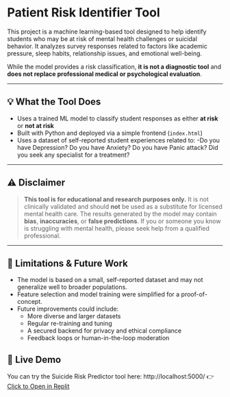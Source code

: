 # Patient Risk Identifier Tool

This project is a machine learning-based tool designed to help identify students who may be at risk of mental health challenges or suicidal behavior. It analyzes survey responses related to factors like academic pressure, sleep habits, relationship issues, and emotional well-being.

While the model provides a risk classification, **it is not a diagnostic tool** and **does not replace professional medical or psychological evaluation**.

---

## 💡 What the Tool Does

- Uses a trained ML model to classify student responses as either **at risk** or **not at risk**
- Built with Python and deployed via a simple frontend (`index.html`)
- Uses a dataset of self-reported student experiences related to:
  -Do you have Depression?	Do you have Anxiety?	Do you have Panic attack?	Did you seek any specialist for a treatment?
  

---

## ⚠️ Disclaimer

> **This tool is for educational and research purposes only.**
> It is not clinically validated and should **not** be used as a substitute for licensed mental health care.
> The results generated by the model may contain **bias**, **inaccuracies**, or **false predictions**.
> If you or someone you know is struggling with mental health, please seek help from a qualified professional.

---

## 🔧 Limitations & Future Work

- The model is based on a small, self-reported dataset and may not generalize well to broader populations.
- Feature selection and model training were simplified for a proof-of-concept.
- Future improvements could include:
  - More diverse and larger datasets
  - Regular re-training and tuning
  - A secured backend for privacy and ethical compliance
  - Feedback loops or human-in-the-loop moderation

## 🔗 Live Demo

You can try the Suicide Risk Predictor tool here:  http://localhost:5000/ 
👉 [Click to Open in Replit](https://replit.com/join/kfvhgcxxwg-singoidani7)
